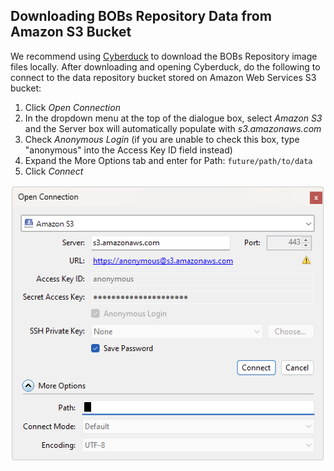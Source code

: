 ## Downloading BOBs Repository Data from Amazon S3 Bucket

We recommend using [Cyberduck](https://cyberduck.io/) to download the BOBs Repository image files locally. After downloading and opening Cyberduck, do the following to connect to the data repository bucket stored on Amazon Web Services S3 bucket:

1. Click *Open Connection*
2. In the dropdown menu at the top of the dialogue box, select *Amazon S3* and the Server box will automatically populate with *s3.amazonaws.com*
4. Check *Anonymous Login* (if you are unable to check this box, type "anonymous" into the Access Key ID field instead) 
5. Expand the More Options tab and enter for Path: `future/path/to/data`
6. Click *Connect*

![cyberduck screenshoy](https://github.com/DCAN-Labs/bobsrepo/blob/main/cyberduck_screenshot.png)
